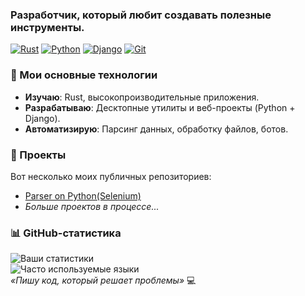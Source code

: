 ### Разработчик, который любит создавать полезные инструменты.

[![Rust](https://img.shields.io/badge/Rust-000000?style=for-the-badge&logo=rust&logoColor=white)](https://www.rust-lang.org/)
[![Python](https://img.shields.io/badge/Python-3776AB?style=for-the-badge&logo=python&logoColor=white)](https://www.python.org/)
[![Django](https://img.shields.io/badge/Django-092E20?style=for-the-badge&logo=django&logoColor=white)](https://www.djangoproject.com/)
[![Git](https://img.shields.io/badge/Git-F05032?style=for-the-badge&logo=git&logoColor=white)](https://git-scm.com/)

### 🔧 Мои основные технологии  
- **Изучаю**: Rust, высокопроизводительные приложения.  
- **Разрабатываю**: Десктопные утилиты и веб-проекты (Python + Django).  
- **Автоматизирую**: Парсинг данных, обработку файлов, ботов.  

### 🚀 Проекты  
Вот несколько моих публичных репозиториев:  
- [Parser on Python(Selenium)](https://github.com/SirEdwinDrow/Parser-on-Selenium)  
- *Больше проектов в процессе...*  

### 📊 GitHub-статистика  
![Ваши статистики](https://github-readme-stats.vercel.app/api?username=SirEdwinDrow&show_icons=true&theme=dark&hide_border=true)  
![Часто используемые языки](https://github-readme-stats.vercel.app/api/top-langs/?username=SirEdwinDrow&layout=compact&theme=dark&hide_border=true)  
*«Пишу код, который решает проблемы»* 💻  

